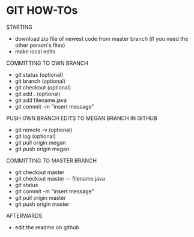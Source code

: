 # GIT HOW-TOs

STARTING
- download zip file of newest code from master branch (if you need the other person's files)
- make local edits

COMMITTING TO OWN BRANCH
- git status (optional)
- git branch (optional)
- git checkout (optional)
- git add . (optional)
- git add filename.java
- git commit -m "insert message"

PUSH OWN BRANCH EDITS TO MEGAN BRANCH IN GITHUB
- git remote -v (optional)
- git log (optional)
- git pull origin megan
- git push origin megan

COMMITTING TO MASTER BRANCH
- git checkout master
- git checkout master -- filename.java
- git status
- git commit -m "insert message"
- git pull origin master
- git push origin master

AFTERWARDS
- edit the readme on github
